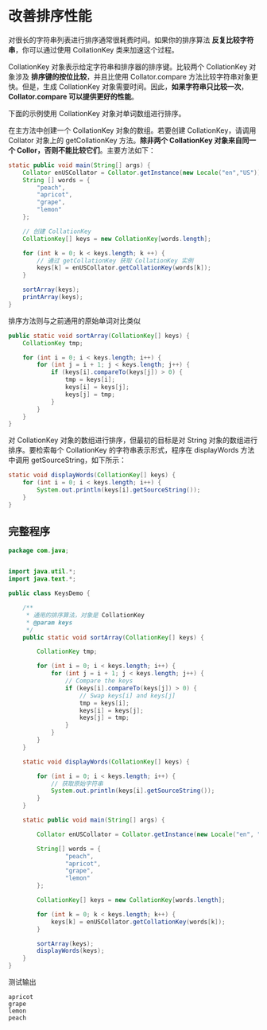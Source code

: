 # 改善排序性能

对很长的字符串列表进行排序通常很耗费时间。如果你的排序算法 **反复比较字符串**，你可以通过使用 CollationKey 类来加速这个过程。

CollationKey 对象表示给定字符串和排序器的排序键。比较两个 CollationKey 对象涉及 **排序键的按位比较**，并且比使用 Collator.compare 方法比较字符串对象更快。但是，生成 CollationKey 对象需要时间。因此，**如果字符串只比较一次**，**Collator.compare 可以提供更好的性能**。

下面的示例使用 CollationKey 对象对单词数组进行排序。

在主方法中创建一个 CollationKey 对象的数组。若要创建 CollationKey，请调用 Collator 对象上的 getCollationKey 方法。**除非两个 CollationKey 对象来自同一个 Collor，否则不能比较它们**。主要方法如下：

```java
static public void main(String[] args) {
    Collator enUSCollator = Collator.getInstance(new Locale("en","US"));
    String [] words = {
        "peach",
        "apricot",
        "grape",
        "lemon"
    };

    // 创建 CollationKey
    CollationKey[] keys = new CollationKey[words.length];

    for (int k = 0; k < keys.length; k ++) {
        // 通过 getCollationKey 获取 CollationKey 实例
        keys[k] = enUSCollator.getCollationKey(words[k]);
    }

    sortArray(keys);
    printArray(keys);
}
```

排序方法则与之前通用的原始单词对比类似

```java
public static void sortArray(CollationKey[] keys) {
    CollationKey tmp;

    for (int i = 0; i < keys.length; i++) {
        for (int j = i + 1; j < keys.length; j++) {
            if (keys[i].compareTo(keys[j]) > 0) {
                tmp = keys[i];
                keys[i] = keys[j];
                keys[j] = tmp; 
            }
        }
    }
}
```

对 CollationKey 对象的数组进行排序，但最初的目标是对 String 对象的数组进行排序。要检索每个 CollationKey 的字符串表示形式，程序在 displayWords 方法中调用 getSourceString，如下所示：

```java
static void displayWords(CollationKey[] keys) {
    for (int i = 0; i < keys.length; i++) {
        System.out.println(keys[i].getSourceString());
    }
}
```

## 完整程序

```java
package com.java;


import java.util.*;
import java.text.*;

public class KeysDemo {

    /**
     * 通用的排序算法，对象是 CollationKey
     * @param keys
     */
    public static void sortArray(CollationKey[] keys) {

        CollationKey tmp;

        for (int i = 0; i < keys.length; i++) {
            for (int j = i + 1; j < keys.length; j++) {
                // Compare the keys
                if (keys[i].compareTo(keys[j]) > 0) {
                    // Swap keys[i] and keys[j]
                    tmp = keys[i];
                    keys[i] = keys[j];
                    keys[j] = tmp;
                }
            }
        }
    }

    static void displayWords(CollationKey[] keys) {

        for (int i = 0; i < keys.length; i++) {
            // 获取原始字符串
            System.out.println(keys[i].getSourceString());
        }
    }

    static public void main(String[] args) {

        Collator enUSCollator = Collator.getInstance(new Locale("en", "US"));

        String[] words = {
                "peach",
                "apricot",
                "grape",
                "lemon"
        };

        CollationKey[] keys = new CollationKey[words.length];

        for (int k = 0; k < keys.length; k++) {
            keys[k] = enUSCollator.getCollationKey(words[k]);
        }

        sortArray(keys);
        displayWords(keys);
    }
}
```

测试输出

```
apricot
grape
lemon
peach
```

